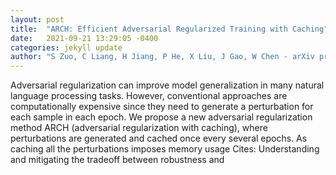 ```yaml
---
layout: post
title:  "ARCH: Efficient Adversarial Regularized Training with Caching"
date:   2021-09-21 13:29:05 -0400
categories: jekyll update
author: "S Zuo, C Liang, H Jiang, P He, X Liu, J Gao, W Chen - arXiv preprint arXiv , 2021"
---
```

Adversarial regularization can improve model generalization in many natural language processing tasks. However, conventional approaches are computationally expensive since they need to generate a perturbation for each sample in each epoch. We propose a new adversarial regularization method ARCH (adversarial regularization with caching), where perturbations are generated and cached once every several epochs. As caching all the perturbations imposes memory usage Cites: Understanding and mitigating the tradeoff between robustness and